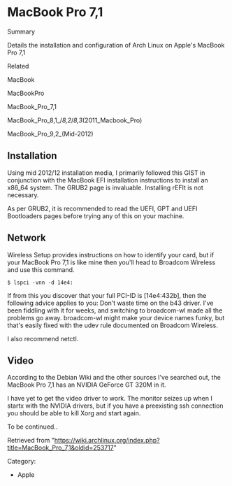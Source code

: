MacBook Pro 7,1
===============

Summary

Details the installation and configuration of Arch Linux on Apple's
MacBook Pro 7,1

Related

MacBook

MacBookPro

MacBook_Pro_7,1

MacBook_Pro_8,1_/_8,2_/_8,3_(2011_Macbook_Pro)

MacBook_Pro_9,2_(Mid-2012)

Installation
------------

Using mid 2012/12 installation media, I primarily followed this GIST in
conjunction with the MacBook EFI installation instructions to install an
x86_64 system. The GRUB2 page is invaluable. Installing rEFIt is not
necessary.

As per GRUB2, it is recommended to read the UEFI, GPT and UEFI
Bootloaders pages before trying any of this on your machine.

Network
-------

Wireless Setup provides instructions on how to identify your card, but
if your MacBook Pro 7,1 is like mine then you'll head to Broadcom
Wireless and use this command.

    $ lspci -vnn -d 14e4:

If from this you discover that your full PCI-ID is [14e4:432b], then the
following advice applies to you: Don't waste time on the b43 driver.
I've been fiddling with it for weeks, and switching to broadcom-wl made
all the problems go away. broadcom-wl might make your device names
funky, but that's easily fixed with the udev rule documented on Broadcom
Wireless.

I also recommend netctl.

Video
-----

According to the Debian Wiki and the other sources I've searched out,
the MacBook Pro 7,1 has an NVIDIA GeForce GT 320M in it.

I have yet to get the video driver to work. The monitor seizes up when I
startx with the NVIDIA drivers, but if you have a preexisting ssh
connection you should be able to kill Xorg and start again.

To be continued..

Retrieved from
"https://wiki.archlinux.org/index.php?title=MacBook_Pro_7,1&oldid=253717"

Category:

-   Apple
